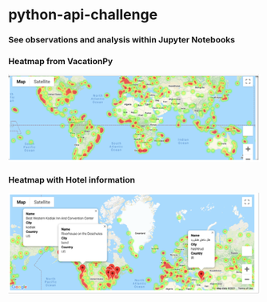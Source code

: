# python-api-challenge

### See observations and analysis within Jupyter Notebooks

### Heatmap from VacationPy

![Heatmap from VacationPy](VacationPy/Images/Heatmap_Humidity.png)

### Heatmap with Hotel information

![Heatmap with hotel information](VacationPy/Images/Heatmap_with_HotelInfo.png)


